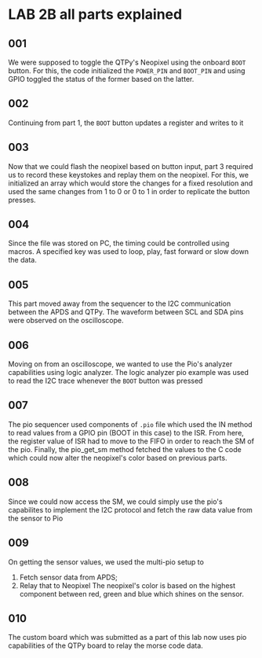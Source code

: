 # LAB 2B all parts explained

## 001 
We were supposed to toggle the QTPy's Neopixel using the onboard `BOOT` button. For this, the code initialized the `POWER_PIN` and `BOOT_PIN` and using GPIO toggled the status of the former based on the latter.

## 002
Continuing from part 1, the `BOOT` button updates a register and writes to it

## 003
Now that we could flash the neopixel based on button input, part 3 required us to record these keystokes and replay them on the neopixel. For this, we initialized an array which would store the changes for a fixed resolution and used the same changes from 1 to 0 or 0 to 1 in order to replicate the button presses.

## 004
Since the file was stored on PC, the timing could be controlled using macros. A specified key was used to loop, play, fast forward or slow down the data.

## 005
This part moved away from the sequencer to the I2C communication between the APDS and QTPy. The waveform between SCL and SDA pins were observed on the oscilloscope.

## 006
Moving on from an oscilloscope, we wanted to use the Pio's analyzer capabilities using logic analyzer. The logic analyzer pio example was used to read the I2C trace whenever the `BOOT` button was pressed

## 007
The pio sequencer used components of `.pio` file which used the IN method to read values from a GPIO pin (BOOT in this case) to the ISR. From here, the register value of ISR had to move to the FIFO in order to reach the SM of the pio. Finally, the pio_get_sm method fetched the values to the C code which could now alter the neopixel's color based on previous parts.

## 008
Since we could now access the SM, we could simply use the pio's capabilites to implement the I2C protocol and fetch the raw data value from the sensor to Pio

## 009
On getting the sensor values, we used the multi-pio setup to 
  1. Fetch sensor data from APDS;
  2. Relay that to Neopixel
The neopixel's color is based on the highest component between red, green and blue which shines on the sensor.

## 010
The custom board which was submitted as a part of this lab now uses pio capabilities of the QTPy board to relay the morse code data. 
  
